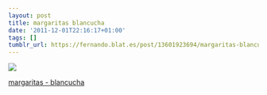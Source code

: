 ```yaml
---
layout: post
title: margaritas blancucha
date: '2011-12-01T22:16:17+01:00'
tags: []
tumblr_url: https://fernando.blat.es/post/13601923694/margaritas-blancucha
---
```

 ![](/tumblr_files/tumblr_lvjn36mbK91qz4y16o1_500.jpg)  

[margaritas - blancucha](http://flic.kr/p/aNRecF)
